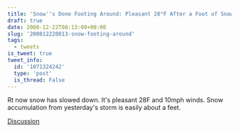 ```yaml
---
title: 'Snow''s Done Footing Around: Pleasant 28°F After a Foot of Snow'
draft: true
date: 2008-12-22T08:13:09+00:00
slug: '200812220813-snow-footing-around'
tags:
  - tweets
is_tweet: true
tweet_info:
  id: '1071324242'
  type: 'post'
  is_thread: False
---
```




Rt now snow has slowed down. It's pleasant 28F and 10mph winds. Snow accumulation from yesterday's storm is easily about a feet.

[Discussion](https://x.com/sytelus/status/1071324242)
